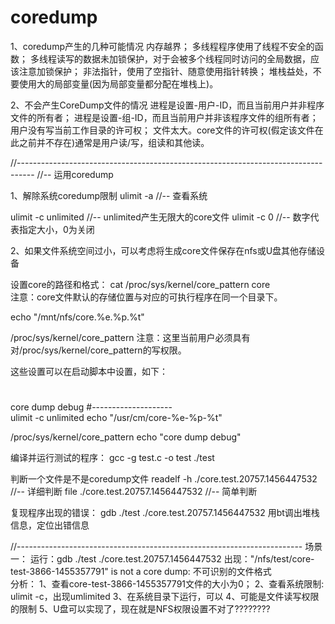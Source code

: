 coredump 
========

1、coredump产生的几种可能情况
内存越界；
多线程程序使用了线程不安全的函数；
多线程读写的数据未加锁保护，对于会被多个线程同时访问的全局数据，应该注意加锁保护；
非法指针，使用了空指针、随意使用指针转换；
堆栈益处，不要使用大的局部变量(因为局部变量都分配在堆栈上)。

2、不会产生CoreDump文件的情况
进程是设置-用户-ID，而且当前用户并非程序文件的所有者；
进程是设置-组-ID，而且当前用户并非该程序文件的组所有者；
用户没有写当前工作目录的许可权；
文件太大。core文件的许可权(假定该文件在此之前并不存在)通常是用户读/写，组读和其他读。

//----------------------------------------------------------------------------------
//-- 运用coredump

1、解除系统coredump限制
ulimit -a               //-- 查看系统

ulimit -c unlimited     //--
unlimited产生无限大的core文件
ulimit -c 0             //--
数字代表指定大小，0为关闭

2、如果文件系统空间过小，可以考虑将生成core文件保存在nfs或U盘其他存储设备

设置core的路径和格式：
cat
/proc/sys/kernel/core_pattern
core     
注意：core文件默认的存储位置与对应的可执行程序在同一个目录下。

echo
"/mnt/nfs/core.%e.%p.%t"
>
/proc/sys/kernel/core_pattern
注意：这里当前用户必须具有对/proc/sys/kernel/core_pattern的写权限。

这些设置可以在启动脚本中设置，如下：
#
core
dump
debug
#--------------------          
ulimit
-c
unlimited
echo
"/usr/cm/core-%e-%p-%t"
>
/proc/sys/kernel/core_pattern
echo
"core
dump
debug"

编译并运行测试的程序：
gcc
-g
test.c
-o
test
./test

判断一个文件是不是coredump文件
readelf
-h
./core.test.20757.1456447532
//--
详细判断
file
./core.test.20757.1456447532
//--
简单判断

复现程序出现的错误：
gdb
./test
./core.test.20757.1456447532
用bt调出堆栈信息，定位出错信息

//-----------------------------------------------------------------------
场景一：
运行：gdb
./test
./core.test.20757.1456447532
出现："/nfs/test/core-test-3866-1455357791"
is
not
a
core
dump:
不可识别的文件格式         
分析：
1、查看core-test-3866-1455357791文件的大小为0；
2、查看系统限制:
ulimit
-c，出现umlimited
3、在系统目录下运行，可以
4、可能是文件读写权限的限制
5、U盘可以实现了，现在就是NFS权限设置不对了????????





